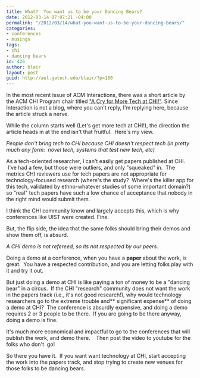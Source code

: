 ```yaml
---
title: What?  You want us to be your Dancing Bears?
date: 2012-03-14 07:07:21 -04:00
permalink: "/2012/03/14/what-you-want-us-to-be-your-dancing-bears/"
categories:
- conferences
- musings
tags:
- chi
- dancing bears
id: 426
author: blair
layout: post
guid: http://ael.gatech.edu/blair/?p=180
---
```


In the most recent issue of ACM Interactions, there was a short article by the ACM CHI Program chair titled ["A Cry for More Tech at CHI!"](http://dl.acm.org/citation.cfm?id=2090154&CFID=70499449&CFTOKEN=98520342). Since Interaction is not a blog, where you can't reply, I'm replying here, because the article struck a nerve.

While the column starts well (Let's get more tech at CHI!), the direction the article heads in at the end isn't that fruitful.  Here's my view.

_People don't bring tech to CHI because CHI doesn't respect tech (in pretty much any form:  novel tech, systems that test new tech, etc)_

As a tech-oriented researcher, I can't easily get papers published at CHI.  I've had a few, but those were outliers, and only "squeaked" in.  The metrics CHI reviewers use for tech papers are not appropriate for technology-focused research (where's the study?  Where's the killer app for this tech, validated by ethno-whatever studies of some important domain?) so "real" tech papers have such a low chance of acceptance that nobody in the right mind would submit them.

I think the CHI community know and largely accepts this, which is why conferences like UIST were created. Fine.

But, the flip side, the idea that the same folks should bring their demos and show them off, is absurd.

_A CHI demo is not refereed, so its not respected by our peers._

Doing a demo at a conference, when you have a **paper** about the work, is great.  You have a respected contribution, and you are letting folks play with it and try it out.

But just doing a demo at CHI is like paying a ton of money to be a "dancing bear" in a circus.  If the CHI "research" community does not want the work in the papers track (i.e., it's not good research!), why would technology researchers go to the extreme trouble and** significant expense** of doing a demo at CHI?  The conference is absurdly expensive, and doing a demo requires 2 or 3 people to be there.  If you are going to be there anyway, doing a demo is fine.

It's much more economical and impactful to go to the conferences that will publish the work, and demo there.    Then post the video to youtube for the folks who don't  go!

So there you have it.  If you want want technology at CHI, start accepting the work into the papers track, and stop trying to create new venues for those folks to be dancing bears.
